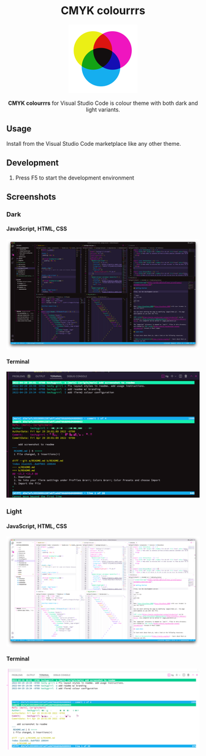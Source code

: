 <h1 align="center">CMYK colourrrs</h1>

<p align="center">
  <img src="cmyk-logo.png" width="180" style="display: inline-block; width: 180px" />
</p>

<p align="center">
  <strong>CMYK colourrrs</strong> for Visual Studio Code is colour theme with both dark and light variants.
</p>


## Usage

Install from the Visual Studio Code marketplace like any other theme.


## Development

1. Press F5 to start the development environment


## Screenshots

### Dark

#### JavaScript, HTML, CSS

![web project](screenshots/web-project-dark.png)

#### Terminal

![Terminal screenshot](screenshots/terminal-dark.png)


### Light

#### JavaScript, HTML, CSS

![web project](screenshots/web-project-light.png)

#### Terminal

![Terminal screenshot](screenshots/terminal-light.png)